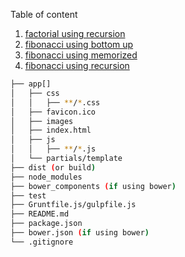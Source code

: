 Table of content
1. [factorial using recursion](https://github.com/arunvemireddy/Leet_Code/blob/master/factorialrecusrsion.py)
2. [fibonacci using bottom up](https://github.com/arunvemireddy/Leet_Code/blob/master/fibonaccibottomup.py)
3. [fibonacci using memorized](https://github.com/arunvemireddy/Leet_Code/blob/master/fibonaccimemoized.py)
4. [fibonacci using recursion](https://github.com/arunvemireddy/Leet_Code/blob/master/factorialrecusrsion.py)

```bash
├── app[]
│   ├── css
│   │   ├── **/*.css
│   ├── favicon.ico
│   ├── images
│   ├── index.html
│   ├── js
│   │   ├── **/*.js
│   └── partials/template
├── dist (or build)
├── node_modules
├── bower_components (if using bower)
├── test
├── Gruntfile.js/gulpfile.js
├── README.md
├── package.json
├── bower.json (if using bower)
└── .gitignore
```
